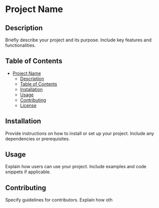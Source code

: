 # Project Name

## Description
Briefly describe your project and its purpose. Include key features and functionalities.

## Table of Contents
- [Project Name](#project-name)
  - [Description](#description)
  - [Table of Contents](#table-of-contents)
  - [Installation](#installation)
  - [Usage](#usage)
  - [Contributing](#contributing)
  - [License](#license)

## Installation
Provide instructions on how to install or set up your project. Include any dependencies or prerequisites.

## Usage
Explain how users can use your project. Include examples and code snippets if applicable.

## Contributing
Specify guidelines for contributors. Explain how oth

